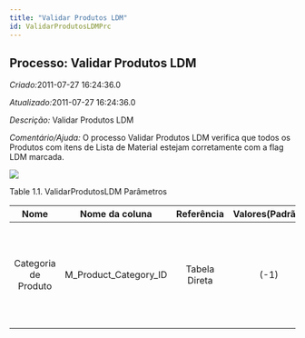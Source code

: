 ```yaml
---
title: "Validar Produtos LDM"
id: ValidarProdutosLDMPrc
---
```

<div id="d251826e1" class="section chapter">

<div class="titlepage">

<div>

<div>

## Processo: Validar Produtos LDM

</div>

</div>

</div>

<span class="emphasis"> *Criado:*</span>2011-07-27 16:24:36.0

<span class="emphasis">*Atualizado:*</span>2011-07-27 16:24:36.0

<span class="emphasis"> *Descrição:* </span>Validar Produtos LDM

<span class="emphasis"> *Comentário/Ajuda:* </span>O processo Validar
Produtos LDM verifica que todos os Produtos com itens de Lista de
Material estejam corretamente com a flag LDM marcada.

![](/img/manual/ValidarProdutosLDM.png)

<div id="d251826e22" class="table">

<div class="table-title">

Table 1.1. ValidarProdutosLDM
Parâmetros

</div>

<div class="table-contents">

|         Nome         |      Nome da coluna      |  Referência   | Valores(Padrão) |        Descrição        |                                                     Comentário/Ajuda                                                     |
| :------------------: | :----------------------: | :-----------: | :-------------: | :---------------------: | :----------------------------------------------------------------------------------------------------------------------: |
| Categoria de Produto | M\_Product\_Category\_ID | Tabela Direta |      (-1)       | Categoria de um Produto | Identifica a categoria à qual este produto pertence. Categorias de Produto são usadas para formação de preços e seleção. |

</div>

</div>

  

</div>
